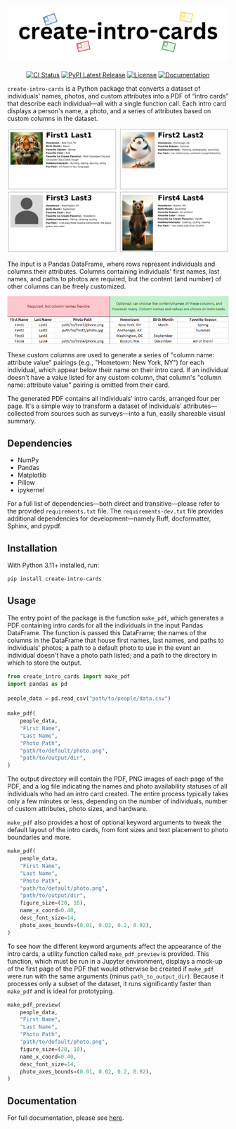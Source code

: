 # ![logo](https://github.com/robertfmath/create-intro-cards/blob/main/docs/source/_static/images/logo_create-intro-cards.svg?raw=true)

<div align="center">

[![CI Status](https://github.com/robertfmath/create-intro-cards/actions/workflows/ci.yml/badge.svg?branch=main)](https://github.com/robertfmath/create-intro-cards/actions/workflows/ci.yml)
[![PyPI Latest Release](https://img.shields.io/pypi/v/create-intro-cards.svg)](https://pypi.org/project/create-intro-cards/)
[![License](https://img.shields.io/badge/License-BSD_3--Clause-f72d23.svg)](https://github.com/robertfmath/create-intro-cards/blob/main/LICENSE.txt)
[![Documentation](https://img.shields.io/badge/Documentation-e3e300)](https://robertfmath.github.io/create-intro-cards)

</div>

`create-intro-cards` is a Python package that converts a dataset of individuals' names, photos, and custom attributes into a PDF of “intro cards” that describe each individual—all with a single function call. Each intro card displays a person's name, a photo, and a series of attributes based on custom columns in the dataset.

<p align="center">
  <img src="https://github.com/robertfmath/create-intro-cards/blob/main/docs/source/_static/images/example_output_page.png?raw=true" alt="An example of one page of output in the PDF" style="max-width: 100%; height: auto;">
</p>

The input is a Pandas DataFrame, where rows represent individuals and columns their attributes. Columns containing individuals' first names, last names, and paths to photos are required, but the content (and number) of other columns can be freely customized.

<p align="center">
  <img src="https://github.com/robertfmath/create-intro-cards/blob/main/docs/source/_static/images/example_people_data.png?raw=true" alt="An example of the structure of the input Pandas DataFrame" style="max-width: 100%; height: auto;">
</p>

These custom columns are used to generate a series of "column name: attribute value" pairings (e.g., "Hometown: New York, NY") for each individual, which appear below their name on their intro card. If an individual doesn't have a value listed for any custom column, that column's "column name: attribute value" pairing is omitted from their card.

The generated PDF contains all individuals' intro cards, arranged four per page. It's a simple way to transform a dataset of individuals' attributes&mdash;collected from sources such as surveys&mdash;into a fun, easily shareable visual summary.

## Dependencies

- NumPy
- Pandas
- Matplotlib
- Pillow
- ipykernel

For a full list of dependencies&mdash;both direct and transitive&mdash;please refer to the provided `requirements.txt` file. The `requirements-dev.txt` file provides additional dependencies for development&mdash;namely Ruff, docformatter, Sphinx, and pypdf.

## Installation

With Python 3.11+ installed, run:

```bash
pip install create-intro-cards
```

## Usage

The entry point of the package is the function `make_pdf`, which generates a PDF containing intro cards for all the individuals in the input Pandas DataFrame. The function is passed this DataFrame; the names of the columns in the DataFrame that house first names, last names, and paths to individuals' photos; a path to a default photo to use in the event an individual doesn't have a photo path listed; and a path to the directory in which to store the output.

```python
from create_intro_cards import make_pdf
import pandas as pd

people_data = pd.read_csv("path/to/people/data.csv")

make_pdf(
    people_data,
    "First Name",
    "Last Name",
    "Photo Path",
    "path/to/default/photo.png",
    "path/to/output/dir",
)
```

The output directory will contain the PDF, PNG images of each page of the PDF, and a log file indicating the names and photo availability statuses of all individuals who had an intro card created. The entire process typically takes only a few minutes or less, depending on the number of individuals, number of custom attributes, photo sizes, and hardware.

`make_pdf` also provides a host of optional keyword arguments to tweak the default layout of the intro cards, from font sizes and text placement to photo boundaries and more.

```python
make_pdf(
    people_data,
    "First Name",
    "Last Name",
    "Photo Path",
    "path/to/default/photo.png",
    "path/to/output/dir",
    figure_size=(20, 10),
    name_x_coord=0.40,
    desc_font_size=14,
    photo_axes_bounds=(0.01, 0.02, 0.2, 0.92),
)
```

To see how the different keyword arguments affect the appearance of the intro cards, a utility function called `make_pdf_preview` is provided. This function, which must be run in a Jupyter environment, displays a mock-up of the first page of the PDF that would otherwise be created if `make_pdf` were run with the same arguments (minus `path_to_output_dir`). Because it processes only a subset of the dataset, it runs significantly faster than `make_pdf` and is ideal for prototyping.

```python
make_pdf_preview(
    people_data,
    "First Name",
    "Last Name",
    "Photo Path",
    "path/to/default/photo.png",
    figure_size=(20, 10),
    name_x_coord=0.40,
    desc_font_size=14,
    photo_axes_bounds=(0.01, 0.02, 0.2, 0.92),
)
```

## Documentation

For full documentation, please see [here](https://robertfmath.github.io/create-intro-cards).
